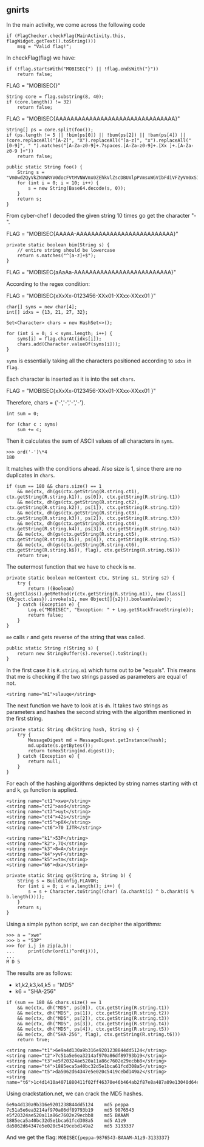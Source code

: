 ## gnirts

In the main activity, we come across the following code

```
if (FlagChecker.checkFlag(MainActivity.this, flagWidget.getText().toString()))
	msg = "Valid flag!";
```

In checkFlag(flag) we have:

```
if (!flag.startsWith("MOBISEC{") || !flag.endsWith("}"))
	return false;
```

FLAG = "MOBISEC{}"

```
String core = flag.substring(8, 40);
if (core.length() != 32)
	return false;
```

FLAG = "MOBISEC{AAAAAAAAAAAAAAAAAAAAAAAAAAAAAAAA}"

```
String[] ps = core.split(foo());
if (ps.length != 5 || !bim(ps[0]) || !bum(ps[2]) || !bam(ps[4])	|| !core.replaceAll("[A-Z]", "X").replaceAll("[a-z]", "x").replaceAll("[0-9]", " ").matches("[A-Za-z0-9]+.7spaces.[A-Za-z0-9]+.[Xx ]+.[A-Za-z0-9 ]+"))
	return false;
```

```
public static String foo() {
    String s = "Vm0wd2QyVkZNVWRYV0docFVtMVNWVmx0ZEhkVlZscDBUVlpPVmsxWGVIbFdiVFZyVm0xS1IyTkliRmRXTTFKTVZsVmFWMVpWTVVWaGVqQTk=";
    for (int i = 0; i < 10; i++) {
        s = new String(Base64.decode(s, 0));
    }
    return s;
}
```

From cyber-chef I decoded the given string 10 times go get the character "-".

FLAG = "MOBISEC{AAAAA-AAAAAAAAAAAAAAAAAAAAAAAAAA}"

```
private static boolean bim(String s) {
	// entire string should be lowercase
	return s.matches("^[a-z]+$");
}
```

FLAG = "MOBISEC{aAaAa-AAAAAAAAAAAAAAAAAAAAAAAAAA}"

According to the regex condition:

FLAG = "MOBISEC{xXxXx-0123456-XXx01-XXxx-XXxx01 }"

```
char[] syms = new char[4];
int[] idxs = {13, 21, 27, 32};

Set<Character> chars = new HashSet<>();

for (int i = 0; i < syms.length; i++) {
    syms[i] = flag.charAt(idxs[i]);
    chars.add(Character.valueOf(syms[i]));
}
```

```syms``` is essentially taking all the characters positioned according to ```idxs``` in ```flag```.

Each character is inserted as it is into the set ```chars```.

FLAG = "MOBISEC{xXxXx-0123456-XXx01-XXxx-XXxx01 }"

Therefore, chars = {'-','-','-','-'}.

```
int sum = 0;

for (char c : syms)
    sum += c;
```

Then it calculates the sum of ASCII values of all characters in ```syms```.

```
>>> ord('-')\*4
180
```

It matches with the conditions ahead. Also size is 1, since there are no duplicates in ```chars```.

```
if (sum == 180 && chars.size() == 1
	&& me(ctx, dh(gs(ctx.getString(R.string.ct1), ctx.getString(R.string.k1)), ps[0]), ctx.getString(R.string.t1))
	&& me(ctx, dh(gs(ctx.getString(R.string.ct2), ctx.getString(R.string.k2)), ps[1]), ctx.getString(R.string.t2))
	&& me(ctx, dh(gs(ctx.getString(R.string.ct3), ctx.getString(R.string.k3)), ps[2]), ctx.getString(R.string.t3))
	&& me(ctx, dh(gs(ctx.getString(R.string.ct4), ctx.getString(R.string.k4)), ps[3]), ctx.getString(R.string.t4))
	&& me(ctx, dh(gs(ctx.getString(R.string.ct5), ctx.getString(R.string.k5)), ps[4]), ctx.getString(R.string.t5))
	&& me(ctx, dh(gs(ctx.getString(R.string.ct6), ctx.getString(R.string.k6)), flag), ctx.getString(R.string.t6)))
    return true;
```

The outermost function that we have to check is ```me```.

```
private static boolean me(Context ctx, String s1, String s2) {
    try {
        return ((Boolean) s1.getClass().getMethod(r(ctx.getString(R.string.m1)), new Class[]{Object.class}).invoke(s1, new Object[]{s2})).booleanValue();
    } catch (Exception e) {
        Log.e("MOBISEC", "Exception: " + Log.getStackTraceString(e));
        return false;
    }
}
```

```me``` calls ```r``` and gets reverse of the string that was called.

```
public static String r(String s) {
    return new StringBuffer(s).reverse().toString();
}
```

In the first case it is ```R.string.m1``` which turns out to be "equals". This means that me is checking if the two strings passed as parameters are equal of not.

```
<string name="m1">slauqe</string>
```

The next function we have to look at is ```dh```. It takes two strings as parameters and hashes the second string with the algorithm mentioned in the first string.

```
private static String dh(String hash, String s) {
    try {
        MessageDigest md = MessageDigest.getInstance(hash);
        md.update(s.getBytes());
        return toHexString(md.digest());
    } catch (Exception e) {
        return null;
    }
}
```

For each of the hashing algorithms depicted by string names starting with ct and k, ```gs``` function is applied.

```
<string name="ct1">xwe</string>
<string name="ct2">asd</string>
<string name="ct3">uyt</string>
<string name="ct4">42s</string>
<string name="ct5">p0X</string>
<string name="ct6">70 IJTR</string>

<string name="k1">53P</string>
<string name="k2">,7Q</string>
<string name="k3">8=A</string>
<string name="k4">yvF</string>
<string name="k5">=tm</string>
<string name="k6">dxa</string>
```

```
private static String gs(String a, String b) {
    String s = BuildConfig.FLAVOR;
    for (int i = 0; i < a.length(); i++) {
        s = s + Character.toString((char) (a.charAt(i) ^ b.charAt(i % b.length())));
    }
    return s;
}
```

Using a simple python script, we can decipher the algorithms:

```
>>> a = "xwe"
>>> b = "53P"
>>> for i,j in zip(a,b):
...     print(chr(ord(i)^ord(j))),
... 
M D 5
```

The results are as follows:
- k1,k2,k3,k4,k5 = "MD5"
- k6 = "SHA-256"

```
if (sum == 180 && chars.size() == 1
	&& me(ctx, dh("MD5", ps[0]), ctx.getString(R.string.t1))
	&& me(ctx, dh("MD5", ps[1]), ctx.getString(R.string.t2))
	&& me(ctx, dh("MD5", ps[2]), ctx.getString(R.string.t3))
	&& me(ctx, dh("MD5", ps[3]), ctx.getString(R.string.t4))
	&& me(ctx, dh("MD5", ps[4]), ctx.getString(R.string.t5))
	&& me(ctx, dh("SHA-256", flag), ctx.getString(R.string.t6)))
    return true;
```

```
<string name="t1">6e9a4d130a9b316e9201238844dd5124</string>
<string name="t2">7c51a5e6ea3214af970a86df89793b19</string>
<string name="t3">e5f20324ae520a11a86c7602e29ecbb8</string>
<string name="t4">1885eca5a40bc32d5e1bca61fcd308a5</string>
<string name="t5">da5062d64347e5e020c5419cebd149a2</string>
<string name="t6">1c4d1410a4071880411f02ff46370e46b464ab2f87e8a487a09e13040d64e396</string>
```

Using crackstation.net, we can crack the MD5 hashes.

```
6e9a4d130a9b316e9201238844dd5124	md5	peppa
7c51a5e6ea3214af970a86df89793b19	md5	9876543
e5f20324ae520a11a86c7602e29ecbb8	md5	BAAAM
1885eca5a40bc32d5e1bca61fcd308a5	md5	A1z9
da5062d64347e5e020c5419cebd149a2	md5	3133337
```

And we get the flag: ```MOBISEC{peppa-9876543-BAAAM-A1z9-3133337}```

